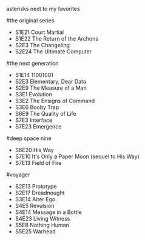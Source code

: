asterisks next to my favorites

#the original series

* S1E21 Court Martial
* S1E22 The Return of the Archons
* S2E3  The Changeling
* S2E24 The Ultimate Computer

#the next generation

* S1E14 11001001
* S2E3  Elementary, Dear Data
* S2E9  The Measure of a Man
* S3E1  Evolution
* S3E2  The Ensigns of Command
* S3E6  Booby Trap
* S6E9  The Quality of Life
* S7E3  Interface
* S7E23 Emergence

#deep space nine

* S6E20 His Way
* S7E10 It's Only a Paper Moon (sequel to His Way)
* S7E13 Field of Fire

#voyager

* S2E13 Prototype
* S2E17 Dreadnought
* S3E14 Alter Ego
* S4E5  Revulsion
* S4E14 Message in a Bottle
* S4E23 Living Witness
* S5E8  Nothing Human
* S5E25 Warhead
